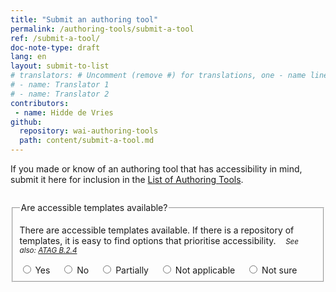 ```yaml
---
title: "Submit an authoring tool"
permalink: /authoring-tools/submit-a-tool
ref: /submit-a-tool/
doc-note-type: draft
lang: en
layout: submit-to-list
# translators: # Uncomment (remove #) for translations, one - name line per translator.
# - name: Translator 1
# - name: Translator 2
contributors:
 - name: Hidde de Vries
github:
  repository: wai-authoring-tools
  path: content/submit-a-tool.md
---
```


If you made or know of an authoring tool that has accessibility in mind, submit it here for inclusion in the [List of Authoring Tools](/wai-authoring-tools/authoring-tools).

<style>
  form {
    margin-top: 2em;
  }
  label { margin-right: 1em; }
  .info:first-child,  
  #site-header,
  #main > header,
  #main > p:first-of-type,
  #helpimprove,
  .site-footer,
  section:last-of-type {
    display: none;
  }
</style>

<form>
  <fieldset data-submit-tool-example>
    <legend>Are accessible templates available?</legend>
    <p>There are accessible templates available. If there is a repository of templates, it is easy to find options that prioritise accessibility. <small style="margin-left: 1em;"><em>See also: <a href="https://www.w3.org/TR/ATAG20/#gl_b24" target="_blank">ATAG B.2.4</a></em></small></p>
    <p></p>
    <label><input type="radio" name="question-1"> Yes</label>
    <label><input type="radio" name="question-1"> No</label>
    <label><input type="radio" name="question-1" data-triggers="partially"> Partially</label>
    <label><input type="radio" name="question-1" data-triggers="not-applicable"> Not applicable</label>
    <label><input type="radio" name="question-1" data-triggers="not-sure"> Not sure </label>    
    <div id="partially" data-trigger hidden>
      <p>You selected <b>partial support</b>. Partial support is better than no support at all!</p>
      <p>Please describe what your support looks like: “accessible templates are available, but it is really hard to find them.”</p>
      <label for="description">Description</label>
      <textarea id="description" style="width: 100%" rows="4">
      </textarea>
    </div>
    <div id="not-applicable" data-trigger hidden>
      <p>You selected <b>not applicable</b>. We will not list this criterion for your tool.</p>
    </div>
    <div id="not-sure" data-trigger hidden>
      <p>You selected <b>not sure</b>. We will not list this criterion for your tool.</p>
    </div>
  </fieldset>
</form>